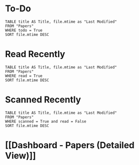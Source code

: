 # To-Do
```dataview
TABLE title AS Title, file.mtime as "Last Modified"
FROM "Papers"
WHERE todo = True
SORT file.mtime DESC
```
# Read Recently
```dataview
TABLE title AS Title, file.mtime as "Last Modified"
FROM "Papers"
WHERE read = True
SORT file.mtime DESC
```
# Scanned Recently
```dataview
TABLE title AS Title, file.mtime as "Last Modified"
FROM "Papers"
WHERE scanned = True and read = False
SORT file.mtime DESC
```
# [[Dashboard - Papers (Detailed View)]]